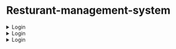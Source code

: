 # Resturant-management-system
<details>
  <summary>Login</summary>
  ![image](https://github.com/Abdallah-Hassan1/Restaurant-management-system/assets/91224794/249194fb-ff3a-434c-b665-74a76d2b45ed)
</details>
<details>
  <summary>Login</summary>
  ![image](https://github.com/Abdallah-Hassan1/Restaurant-management-system/assets/91224794/6182955d-be24-4bd4-b917-f9b55ab52344)
</details>
<details>
  <summary>Login</summary>
  ![image](https://github.com/Abdallah-Hassan1/Restaurant-management-system/assets/91224794/a9b420c6-4b3c-430c-bc76-b390a063c965)
</details>
